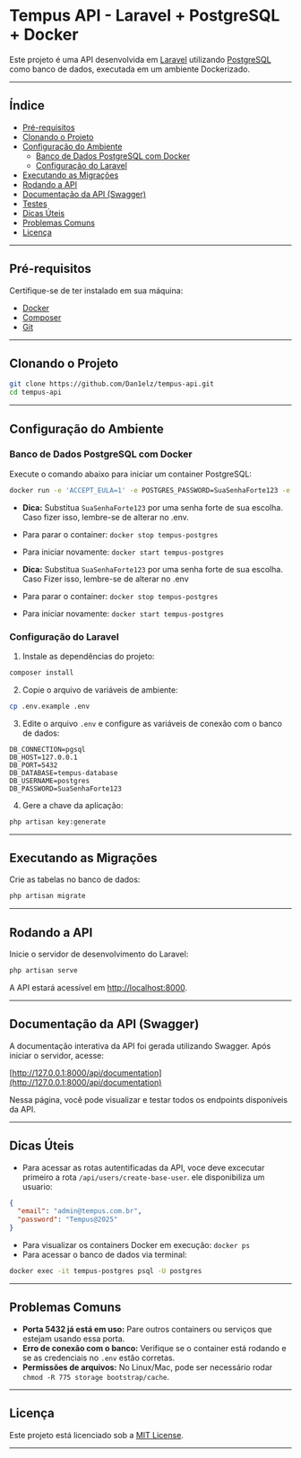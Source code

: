 # Tempus API - Laravel + PostgreSQL + Docker

Este projeto é uma API desenvolvida em [Laravel](https://laravel.com/) utilizando [PostgreSQL](https://www.postgresql.org/) como banco de dados, executada em um ambiente Dockerizado.

---

## Índice

- [Pré-requisitos](#pré-requisitos)
- [Clonando o Projeto](#clonando-o-projeto)
- [Configuração do Ambiente](#configuração-do-ambiente)
    - [Banco de Dados PostgreSQL com Docker](#banco-de-dados-postgresql-com-docker)
    - [Configuração do Laravel](#configuração-do-laravel)
- [Executando as Migrações](#executando-as-migrações)
- [Rodando a API](#rodando-a-api)
- [Documentação da API (Swagger)](#documentação-da-api-swagger)
- [Testes](#testes)
- [Dicas Úteis](#dicas-úteis)
- [Problemas Comuns](#problemas-comuns)
- [Licença](#licença)

---

## Pré-requisitos

Certifique-se de ter instalado em sua máquina:

- [Docker](https://docs.docker.com/get-docker/)
- [Composer](https://getcomposer.org/)
- [Git](https://git-scm.com/)

---

## Clonando o Projeto

```bash
git clone https://github.com/Dan1elz/tempus-api.git
cd tempus-api
```

---

## Configuração do Ambiente

### Banco de Dados PostgreSQL com Docker

Execute o comando abaixo para iniciar um container PostgreSQL:

```bash
docker run -e 'ACCEPT_EULA=1' -e POSTGRES_PASSWORD=SuaSenhaForte123 -e POSTGRES_DB=tempus-database -p 5432:5432 --name tempus-postgres -d postgres
```

- **Dica:** Substitua `SuaSenhaForte123` por uma senha forte de sua escolha. Caso fizer isso, lembre-se de alterar no .env.
- Para parar o container: `docker stop tempus-postgres`
- Para iniciar novamente: `docker start tempus-postgres`

- **Dica:** Substitua `SuaSenhaForte123` por uma senha forte de sua escolha. Caso Fizer isso, lembre-se de alterar no .env
- Para parar o container: `docker stop tempus-postgres`
- Para iniciar novamente: `docker start tempus-postgres`

### Configuração do Laravel

1. Instale as dependências do projeto:

```bash
composer install
```

2. Copie o arquivo de variáveis de ambiente:

```bash
cp .env.example .env
```

3. Edite o arquivo `.env` e configure as variáveis de conexão com o banco de dados:

```
DB_CONNECTION=pgsql
DB_HOST=127.0.0.1
DB_PORT=5432
DB_DATABASE=tempus-database
DB_USERNAME=postgres
DB_PASSWORD=SuaSenhaForte123
```

4. Gere a chave da aplicação:

```bash
php artisan key:generate
```

---

## Executando as Migrações

Crie as tabelas no banco de dados:

```bash
php artisan migrate
```

---

## Rodando a API

Inicie o servidor de desenvolvimento do Laravel:

```bash
php artisan serve
```

A API estará acessível em [http://localhost:8000](http://localhost:8000).

---

## Documentação da API (Swagger)

A documentação interativa da API foi gerada utilizando Swagger. Após iniciar o servidor, acesse:

[http://127.0.0.1:8000/api/documentation](http://127.0.0.1:8000/api/documentation)

Nessa página, você pode visualizar e testar todos os endpoints disponíveis da API.


---


## Dicas Úteis

- Para acessar as rotas autentificadas da API, voce deve excecutar primeiro a rota `/api/users/create-base-user`. ele disponibiliza um usuario:
```json
{
  "email": "admin@tempus.com.br",
  "password": "Tempus@2025"
}
```
- Para visualizar os containers Docker em execução: `docker ps`
- Para acessar o banco de dados via terminal:

```bash
docker exec -it tempus-postgres psql -U postgres
```
---

## Problemas Comuns

- **Porta 5432 já está em uso:** Pare outros containers ou serviços que estejam usando essa porta.
- **Erro de conexão com o banco:** Verifique se o container está rodando e se as credenciais no `.env` estão corretas.
- **Permissões de arquivos:** No Linux/Mac, pode ser necessário rodar `chmod -R 775 storage bootstrap/cache`.

---

## Licença

Este projeto está licenciado sob a [MIT License](LICENSE).

---
